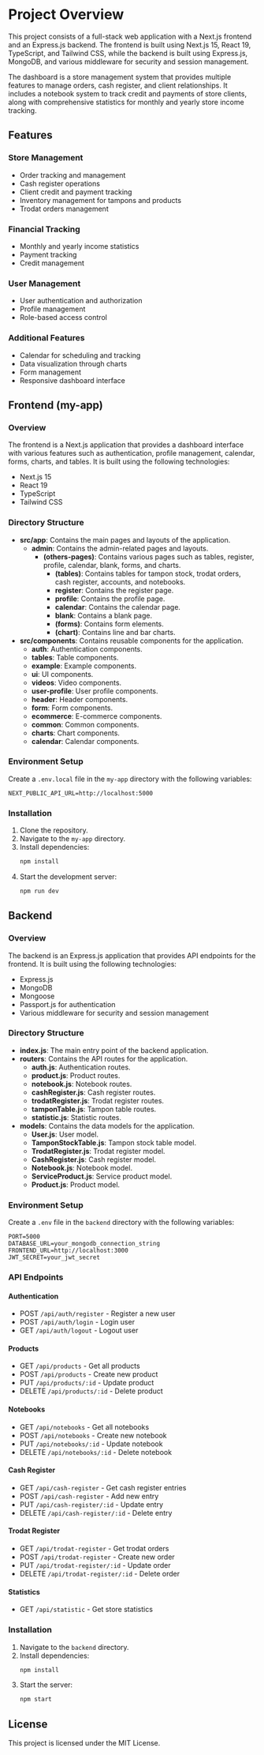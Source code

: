 # Project Overview

This project consists of a full-stack web application with a Next.js frontend and an Express.js backend. The frontend is built using Next.js 15, React 19, TypeScript, and Tailwind CSS, while the backend is built using Express.js, MongoDB, and various middleware for security and session management.

The dashboard is a store management system that provides multiple features to manage orders, cash register, and client relationships. It includes a notebook system to track credit and payments of store clients, along with comprehensive statistics for monthly and yearly store income tracking.

## Features

### Store Management
- Order tracking and management
- Cash register operations
- Client credit and payment tracking
- Inventory management for tampons and products
- Trodat orders management

### Financial Tracking
- Monthly and yearly income statistics
- Payment tracking
- Credit management


### User Management
- User authentication and authorization
- Profile management
- Role-based access control

### Additional Features
- Calendar for scheduling and tracking
- Data visualization through charts
- Form management
- Responsive dashboard interface

## Frontend (my-app)

### Overview
The frontend is a Next.js application that provides a dashboard interface with various features such as authentication, profile management, calendar, forms, charts, and tables. It is built using the following technologies:
- Next.js 15
- React 19
- TypeScript
- Tailwind CSS

### Directory Structure
- **src/app**: Contains the main pages and layouts of the application.
  - **admin**: Contains the admin-related pages and layouts.
    - **(others-pages)**: Contains various pages such as tables, register, profile, calendar, blank, forms, and charts.
      - **(tables)**: Contains tables for tampon stock, trodat orders, cash register, accounts, and notebooks.
      - **register**: Contains the register page.
      - **profile**: Contains the profile page.
      - **calendar**: Contains the calendar page.
      - **blank**: Contains a blank page.
      - **(forms)**: Contains form elements.
      - **(chart)**: Contains line and bar charts.
- **src/components**: Contains reusable components for the application.
  - **auth**: Authentication components.
  - **tables**: Table components.
  - **example**: Example components.
  - **ui**: UI components.
  - **videos**: Video components.
  - **user-profile**: User profile components.
  - **header**: Header components.
  - **form**: Form components.
  - **ecommerce**: E-commerce components.
  - **common**: Common components.
  - **charts**: Chart components.
  - **calendar**: Calendar components.

### Environment Setup
Create a `.env.local` file in the `my-app` directory with the following variables:
```env
NEXT_PUBLIC_API_URL=http://localhost:5000
```

### Installation
1. Clone the repository.
2. Navigate to the `my-app` directory.
3. Install dependencies:
   ```bash
   npm install
   ```
4. Start the development server:
   ```bash
   npm run dev
   ```

## Backend

### Overview
The backend is an Express.js application that provides API endpoints for the frontend. It is built using the following technologies:
- Express.js
- MongoDB
- Mongoose
- Passport.js for authentication
- Various middleware for security and session management

### Directory Structure
- **index.js**: The main entry point of the backend application.
- **routers**: Contains the API routes for the application.
  - **auth.js**: Authentication routes.
  - **product.js**: Product routes.
  - **notebook.js**: Notebook routes.
  - **cashRegister.js**: Cash register routes.
  - **trodatRegister.js**: Trodat register routes.
  - **tamponTable.js**: Tampon table routes.
  - **statistic.js**: Statistic routes.
- **models**: Contains the data models for the application.
  - **User.js**: User model.
  - **TamponStockTable.js**: Tampon stock table model.
  - **TrodatRegister.js**: Trodat register model.
  - **CashRegister.js**: Cash register model.
  - **Notebook.js**: Notebook model.
  - **ServiceProduct.js**: Service product model.
  - **Product.js**: Product model.

### Environment Setup
Create a `.env` file in the `backend` directory with the following variables:
```env
PORT=5000
DATABASE_URL=your_mongodb_connection_string
FRONTEND_URL=http://localhost:3000
JWT_SECRET=your_jwt_secret
```

### API Endpoints

#### Authentication
- POST `/api/auth/register` - Register a new user
- POST `/api/auth/login` - Login user
- GET `/api/auth/logout` - Logout user

#### Products
- GET `/api/products` - Get all products
- POST `/api/products` - Create new product
- PUT `/api/products/:id` - Update product
- DELETE `/api/products/:id` - Delete product

#### Notebooks
- GET `/api/notebooks` - Get all notebooks
- POST `/api/notebooks` - Create new notebook
- PUT `/api/notebooks/:id` - Update notebook
- DELETE `/api/notebooks/:id` - Delete notebook

#### Cash Register
- GET `/api/cash-register` - Get cash register entries
- POST `/api/cash-register` - Add new entry
- PUT `/api/cash-register/:id` - Update entry
- DELETE `/api/cash-register/:id` - Delete entry

#### Trodat Register
- GET `/api/trodat-register` - Get trodat orders
- POST `/api/trodat-register` - Create new order
- PUT `/api/trodat-register/:id` - Update order
- DELETE `/api/trodat-register/:id` - Delete order

#### Statistics
- GET `/api/statistic` - Get store statistics

### Installation
1. Navigate to the `backend` directory.
2. Install dependencies:
   ```bash
   npm install
   ```
3. Start the server:
   ```bash
   npm start
   ```

## License
This project is licensed under the MIT License. 